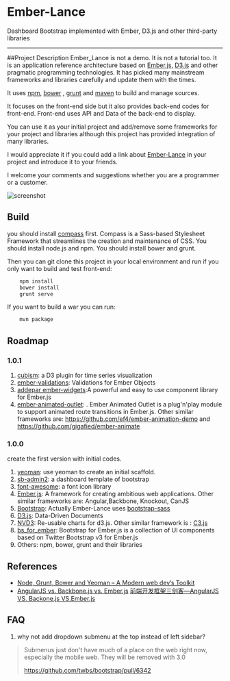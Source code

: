 Ember-Lance
===========

Dashboard Bootstrap implemented with Ember, D3.js and other third-party libraries 

---
##Project Description
Ember_Lance is not a demo. It is not a tutorial too. It is an application reference architecture based on [Ember.js](http://emberjs.com/), [D3.js](http://d3js.org/) and other pragmatic programming technologies. It has picked many mainstream frameworks and libraries carefully and update them with the times.

It uses [npm](https://www.npmjs.org/), [bower](http://bower.io/) , [grunt](http://gruntjs.com/) and [maven](http://maven.apache.org/) to build and manage sources.

It focuses on the front-end side but it also provides back-end codes for front-end. Front-end uses API and Data of the back-end to display.

You can use it as your initial project and add/remove some frameworks for your project and libraries although this project has provided integration of many libraries.

I would appreciate it if you could add a link about [Ember-Lance](https://github.com/smallnest/Ember-Lance) in your project and introduce it to your friends.

I welcome your comments and suggestions whether you are a programmer or a customer. 

![screenshot](https://raw.githubusercontent.com/smallnest/Ember-Lance/master/snapshot.png)


## Build
you should install [compass](http://compass-style.org/install/) first. Compass is a Sass-based Stylesheet Framework that streamlines the creation and maintenance of CSS.
You should install node.js and npm.
You should install bower and grunt.

Then you can git clone this project in your local environment and run if you only want to build and test front-end:
``` sh
	npm install
	bower install
	grunt serve
```

If you want to build a war you can run:
``` sh
	mvn package
```

## Roadmap

### 1.0.1
1. [cubism](https://github.com/square/cubism):  a D3 plugin for time series visualization  
1. [ember-validations](https://github.com/dockyard/ember-validations): Validations for Ember Objects  
2. [addepar ember-widgets](https://github.com/addepar/ember-widgets):A powerful and easy to use component library for Ember.js  
3. [ember-animated-outlet](https://github.com/billysbilling/ember-animated-outlet):  . Ember Animated Outlet is a plug'n'play module to support animated route transitions in Ember.js. Other similar frameworks are: <https://github.com/ef4/ember-animation-demo> and <https://github.com/gigafied/ember-animate>  


### 1.0.0
create the first version with initial codes.  
1. [yeoman](https://github.com/yeoman/generator-ember): use yeoman to create an initial scaffold.   
2. [sb-admin2](https://github.com/IronSummitMedia/startbootstrap/tree/gh-pages/templates/sb-admin-2): a dashboard template of bootstrap  
3. [font-awesome](http://fortawesome.github.io/Font-Awesome/):  a font icon library  
4. [Ember.js](http://emberjs.com/): A framework for creating ambitious web applications. Other similar frameworks are: Angular,Backbone, Knockout, CanJS  
5. [Bootstrap](http://getbootstrap.com/): Actually Ember-Lance uses [bootstrap-sass](https://github.com/twbs/bootstrap-sass)   
6. [D3.js](http://d3js.org/): Data-Driven Documents  
7. [NVD3](http://nvd3.org/): Re-usable charts for d3.js. Other similar framework is : [C3.js](http://c3js.org/)  
8. [bs_for_ember](https://github.com/ember-addons/bootstrap-for-ember): Bootstrap for Ember.js is a collection of UI components based on Twitter Bootstrap v3 for Ember.js  
9. Others: npm, bower, grunt and their libraries  

## References
* [Node, Grunt, Bower and Yeoman – A Modern web dev’s Toolkit](http://www.javacodegeeks.com/2014/08/node-grunt-bower-and-yeoman-a-modern-web-devs-toolkit.html)
* [AngularJS vs. Backbone.js vs. Ember.js](http://www.airpair.com/js/javascript-framework-comparison?utm_source=javascriptweekly&utm_medium=email)
[前端开发框架三剑客—AngularJS VS. Backone.js VS.Ember.js](http://www.csdn.net/article/2014-08-27/2821409-javascript-framework-comparison)

## FAQ
1. why not add dropdown submenu at the top instead of left sidebar?

> Submenus just don't have much of a place on the web right now, especially the mobile web. They will be removed with 3.0
>
> <https://github.com/twbs/bootstrap/pull/6342>